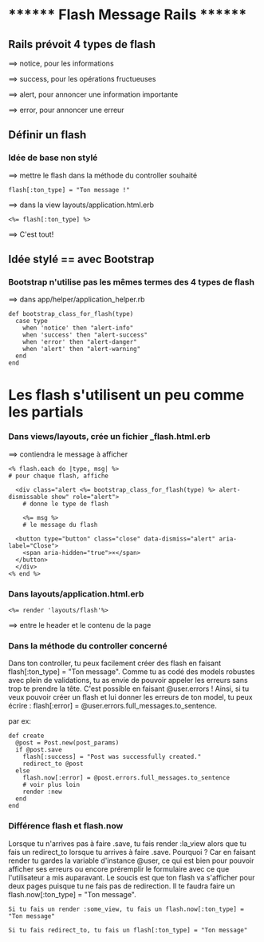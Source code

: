 # ****** Flash Message Rails ******

## Rails prévoit 4 types de flash

==> notice, pour les informations

==> success, pour les opérations fructueuses

==> alert, pour annoncer une information importante

==> error, pour annoncer une erreur

## Définir un flash


### Idée de base non stylé 

==> mettre le flash dans la méthode du controller souhaité

	flash[:ton_type] = "Ton message !"

==> dans la view layouts/application.html.erb

	<%= flash[:ton_type] %>

==> C'est tout!


## Idée stylé == avec Bootstrap

### Bootstrap n'utilise pas les mêmes termes des 4 types de flash

==> dans app/helper/application_helper.rb

	def bootstrap_class_for_flash(type)
	  case type
	    when 'notice' then "alert-info"
	    when 'success' then "alert-success"
	    when 'error' then "alert-danger"
	    when 'alert' then "alert-warning"
	  end
	end

# Les flash s'utilisent un peu comme les partials

### Dans views/layouts, crée un fichier _flash.html.erb

==> contiendra le message à afficher

	<% flash.each do |type, msg| %>
	# pour chaque flash, affiche

	  <div class="alert <%= bootstrap_class_for_flash(type) %> alert-dismissable show" role="alert">
		# donne le type de flash

	    <%= msg %>
	    # le message du flash

	  <button type="button" class="close" data-dismiss="alert" aria-label="Close">
	    <span aria-hidden="true">×</span>
	  </button>
	  </div>
	<% end %>


### Dans layouts/application.html.erb 

	<%= render 'layouts/flash'%>

==> entre le header et le contenu de la page


### Dans la méthode du controller concerné

Dans ton controller, tu peux facilement créer des flash en faisant flash[:ton_type] = "Ton message". Comme tu as codé des models robustes avec plein de validations, tu as envie de pouvoir appeler les erreurs sans trop te prendre la tête. C'est possible en faisant @user.errors ! Ainsi, si tu veux pouvoir créer un flash et lui donner les erreurs de ton model, tu peux écrire : flash[:error] = @user.errors.full_messages.to_sentence.

par ex:

	def create
	  @post = Post.new(post_params)
	  if @post.save
	    flash[:success] = "Post was successfully created."
	    redirect_to @post
	  else
	    flash.now[:error] = @post.errors.full_messages.to_sentence
	    # voir plus loin
	    render :new
	  end
	end


### Différence flash et flash.now

Lorsque tu n'arrives pas à faire .save, tu fais render :la_view alors que tu fais un redirect_to lorsque tu arrives à faire .save. Pourquoi ? Car en faisant render tu gardes la variable d'instance @user, ce qui est bien pour pouvoir afficher ses erreurs ou encore préremplir le formulaire avec ce que l'utilisateur a mis auparavant. Le soucis est que ton flash va s'afficher pour deux pages puisque tu ne fais pas de redirection. Il te faudra faire un flash.now[:ton_type] = "Ton message".

    Si tu fais un render :some_view, tu fais un flash.now[:ton_type] = "Ton message"

    Si tu fais redirect_to, tu fais un flash[:ton_type] = "Ton message"